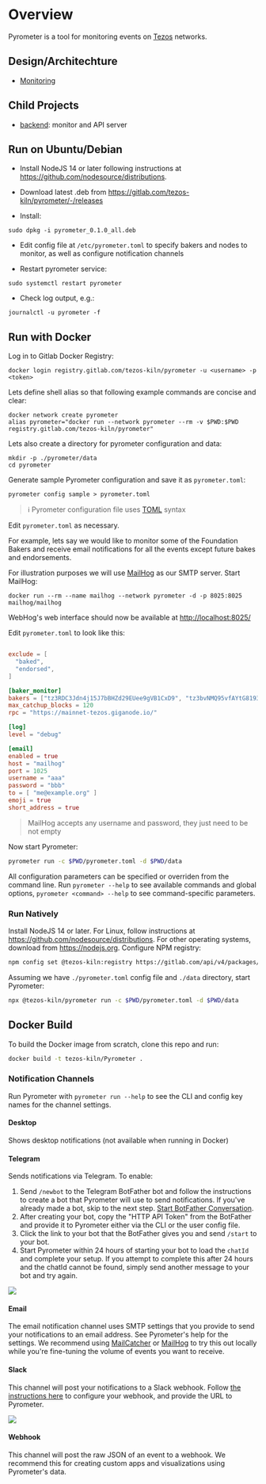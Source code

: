 # Overview

Pyrometer is a tool for monitoring events on
[Tezos](https://tezos.com/) networks.

## Design/Architechture

- [Monitoring](./doc/monitoring.md)

## Child Projects

- [backend](/backend/README.md): monitor and API server

## Run on Ubuntu/Debian

- Install NodeJS 14 or later following instructions at
  <https://github.com/nodesource/distributions>.

- Download latest .deb from
  <https://gitlab.com/tezos-kiln/pyrometer/-/releases>

- Install:

```
sudo dpkg -i pyrometer_0.1.0_all.deb
```

- Edit config file at `/etc/pyrometer.toml` to specify bakers and
  nodes to monitor, as well as configure notification channels

- Restart pyrometer service:

```
sudo systemctl restart pyrometer
```

- Check log output, e.g.:

```
journalctl -u pyrometer -f
```

## Run with Docker

Log in to Gitlab Docker Registry:

```
docker login registry.gitlab.com/tezos-kiln/pyrometer -u <username> -p <token>
```

Lets define shell alias so that following example commands are concise
and clear:

```
docker network create pyrometer
alias pyrometer="docker run --network pyrometer --rm -v $PWD:$PWD registry.gitlab.com/tezos-kiln/pyrometer"
```

Lets also create a directory for pyrometer configuration and data:

```
mkdir -p ./pyrometer/data
cd pyrometer
```

Generate sample Pyrometer configuration and save it as `pyrometer.toml`:

```
pyrometer config sample > pyrometer.toml
```

> ℹ️ Pyrometer configuration file uses [TOML](https://toml.io) syntax

Edit `pyrometer.toml` as necessary.

For example, lets say we would like to monitor some of the Foundation
Bakers and receive email notifications for all the events except
future bakes and endorsements.

For illustration purposes we will use
[MailHog](https://github.com/mailhog/MailHog) as our SMTP
server. Start MailHog:

```
docker run --rm --name mailhog --network pyrometer -d -p 8025:8025 mailhog/mailhog
```

WebHog's web interface should now be available at <http://localhost:8025/>

Edit `pyrometer.toml` to look like this:

```toml

exclude = [
  "baked",
  "endorsed",
]

[baker_monitor]
bakers = ["tz3RDC3Jdn4j15J7bBHZd29EUee9gVB1CxD9", "tz3bvNMQ95vfAYtG8193ymshqjSvmxiCUuR5"]
max_catchup_blocks = 120
rpc = "https://mainnet-tezos.giganode.io/"

[log]
level = "debug"

[email]
enabled = true
host = "mailhog"
port = 1025
username = "aaa"
password = "bbb"
to = [ "me@example.org" ]
emoji = true
short_address = true

```

> MailHog accepts any username and password, they just need to be not empty

Now start Pyrometer:

```bash
pyrometer run -c $PWD/pyrometer.toml -d $PWD/data
```

All configuration parameters can be specified or overriden from the
command line. Run `pyrometer --help` to see available commands and
global options, `pyrometer <command> --help` to see command-specific
parameters.

### Run Natively

Install NodeJS 14 or later. For Linux, follow instructions at
<https://github.com/nodesource/distributions>. For other operating
systems, download from <https://nodejs.org>. Configure NPM registry:

```bash
npm config set @tezos-kiln:registry https://gitlab.com/api/v4/packages/npm/
```

Assuming we have `./pyrometer.toml` config file and `./data`
directory, start Pyrometer:

```bash
npx @tezos-kiln/pyrometer run -c $PWD/pyrometer.toml -d $PWD/data
```

## Docker Build

To build the Docker image from scratch, clone this repo and run:

```bash
docker build -t tezos-kiln/Pyrometer .
```

### Notification Channels

Run Pyrometer with `pyrometer run --help` to see the CLI and config
key names for the channel settings.

#### Desktop

Shows desktop notifications (not available when running in Docker)

#### Telegram

Sends notifications via Telegram. To enable:

1. Send `/newbot` to the Telegram BotFather bot and follow the
   instructions to create a bot that Pyrometer will use to send
   notifications. If you've already made a bot, skip to the next
   step. [Start BotFather
   Conversation](https://telegram.me/BotFather).
1. After creating your bot, copy the "HTTP API Token" from the
   BotFather and provide it to Pyrometer either via the CLI or the
   user config file.
1. Click the link to your bot that the BotFather gives you and send
   `/start` to your bot.
1. Start Pyrometer within 24 hours of starting your bot to load the
   `chatId` and complete your setup. If you attempt to complete this
   after 24 hours and the chatId cannot be found, simply send another
   message to your bot and try again.

![](doc/telegram-screenshot.png)

#### Email

The email notification channel uses SMTP settings that you provide to
send your notifications to an email address. See Pyrometer's help for
the settings. We recommend using
[MailCatcher](https://mailcatcher.me/) or
[MailHog](https://github.com/mailhog/MailHog) to try this out locally while
you're fine-tuning the volume of events you want to receive.

#### Slack

This channel will post your notifications to a Slack webhook. Follow
[the instructions here](https://api.slack.com/messaging/webhooks) to
configure your webhook, and provide the URL to Pyrometer.

![](doc/slack-screenshot.png)

#### Webhook

This channel will post the raw JSON of an event to a webhook.  We
recommend this for creating custom apps and visualizations using
Pyrometer's data.
